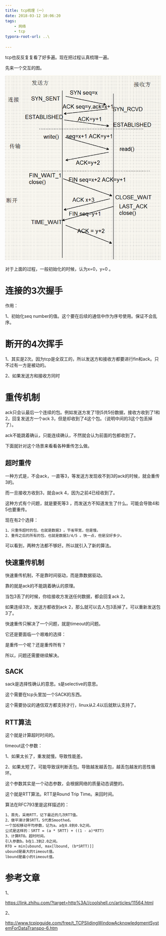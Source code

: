 ```yaml
---
title: tcp梳理（一）
date: 2018-03-12 10:06:20
tags:
	- 网络
	- tcp
typora-root-url: ..\

---
```




tcp也反反复复看了好多遍。现在把过程认真梳理一遍。

先来一个交互的图。

![tcp连接传输断开](/images/tcp连接传输断开.png)

对于上面的过程，一般初始化的时候，认为x=0，y=0 。







# 连接的3次握手

作用：

1、初始化seq number的值。这个要在后续的通信中作为序号使用。保证不会乱序。

# 断开的4次挥手

1、其实是2次。因为tcp是全双工的，所以发送方和接收方都要进行fin和ack。只不过有一方是被动的。

2、如果发送方和接收方同时

# 重传机制

ack只会认最后一个连续的包。例如发送方发了1到5共5份数据，接收方收到了1和2，回复发送方一个ack 3，但是却收到了4这个包。（说明中间的3这个包丢掉了）。

ack不能跳着确认，只能连续确认，不然就会认为前面的包都收到了。

下面就针对这个场景来看看各种重传怎么做。

## 超时重传

一种方式是，不会ack，一直等3，等发送方发现收不到3的ack的时候，就会重传3的。

而一旦接收方收到3，就会ack 4，因为之前4已经收到了。

这种方式有个问题，就是要死等3 ，而发送方不知道发生了什么。可能会导致4和5也要重传。

现在有2个选择：

```
1、只重传超时的包，也就是数据3 。节省带宽，但是慢。
2、重传之后的所有的包，也就是数据3/4/5 。快一点，但是没好多少。
```

可以看到，两种方法都不够好。所以就引入了新的算法。

## 快速重传机制

快速重传机制，不是靠时间驱动，而是靠数据驱动。

靠的就是ack的不能跳着确认的原理。

当包3丢了的时候，你给接收方发送任何数据，都会回复ack 2。

如果连续3次，发送方都收到ack 2，那么就可以去人包3丢掉了。可以重新发送包3了。

快速重传只解决了一个问题，就是timeout的问题。

它还是要面临一个艰难的选择：

是重传一个呢？还是重传所有？

所以，问题还需要继续解决。

## SACK

sack是选择性确认的意思。s是selective的意思。

这个需要在tcp头里加一个SACK的东西。

这个需要协议的通信双方都支持才行，linux从2.4以后就默认支持了。



## RTT算法

这个就是计算超时时间的。

timeout这个参数：

1、如果太长了，重发就慢。导致性能差。

2、如果太短了。可能导致误判断丢包。导致越发越丢包，越丢包越发的恶性循环。

这个参数其实是一个动态参数，会根据网络的质量动态调整的。

这个就是RTT算法。RTT是Round Trip Time。来回时间。

算法在RFC793里是这样描述的：

```
1、首先，采用RTT，记下最近的几次RTT值。
2、做平滑计算SRTT。S代表Smoothed。
一个加权移动平均参数，记为a。a在0.8到0.9之间。
公式是这样的：SRTT = (a * SRTT) + ((1 - a)*RTT)
3、计算RTO。超时时间。
引入参数b。b在1.3到2.0之间。
RTO = min[ubound, max[lbound, (b*SRTT)]]
ubound是最大的timeout值。
lbound是最小的timeout值。
```



# 参考文章

1、

https://link.zhihu.com/?target=http%3A//coolshell.cn/articles/11564.html

2、

http://www.tcpipguide.com/free/t_TCPSlidingWindowAcknowledgmentSystemForDataTranspo-6.htm